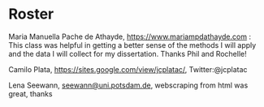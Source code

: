 # Roster

Maria Manuella Pache de Athayde, https://www.mariampdathayde.com : This class was helpful in getting a better sense of the methods I will apply and the data I will collect for my dissertation. Thanks Phil and Rochelle! 

Camilo Plata, https://sites.google.com/view/jcplatac/, Twitter:@jcplatac 

Lena Seewann, seewann@uni.potsdam.de, webscraping from html was great, thanks

